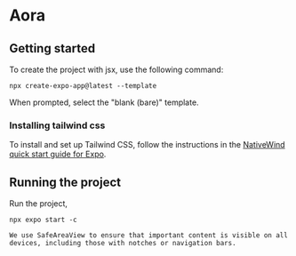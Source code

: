 # Aora

## Getting started

To create the project with jsx, use the following command:

```
npx create-expo-app@latest --template
```

When prompted, select the "blank (bare)" template.

### Installing tailwind css

To install and set up Tailwind CSS, follow the instructions in the [NativeWind quick start guide for Expo](https://www.nativewind.dev/quick-starts/expo).

## Running the project

Run the project,

```
npx expo start -c
```

`We use SafeAreaView to ensure that important content is visible on all devices, including those with notches or navigation bars.`
